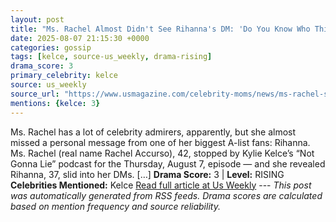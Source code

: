 ```yaml
---
layout: post
title: "Ms. Rachel Almost Didn't See Rihanna's DM: 'Do You Know Who This Is?'"
date: 2025-08-07 21:15:30 +0000
categories: gossip
tags: [kelce, source-us_weekly, drama-rising]
drama_score: 3
primary_celebrity: kelce
source: us_weekly
source_url: "https://www.usmagazine.com/celebrity-moms/news/ms-rachel-shares-surprising-dm-from-rihanna/"
mentions: {kelce: 3}
---
```


Ms. Rachel has a lot of celebrity admirers, apparently, but she almost missed a personal message from one of her biggest A-list fans: Rihanna. Ms. Rachel (real name Rachel Accurso), 42, stopped by Kylie Kelce’s “Not Gonna Lie” podcast for the Thursday, August 7, episode — and she revealed Rihanna, 37, slid into her DMs. […] **Drama Score:** 3 | **Level:** RISING **Celebrities Mentioned:** Kelce [Read full article at Us Weekly](https://www.usmagazine.com/celebrity-moms/news/ms-rachel-shares-surprising-dm-from-rihanna/) --- *This post was automatically generated from RSS feeds. Drama scores are calculated based on mention frequency and source reliability.*